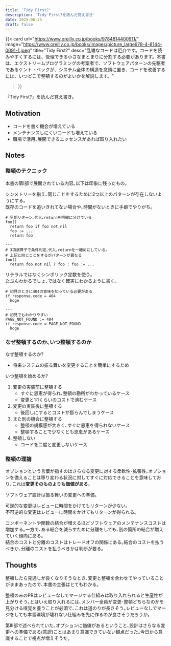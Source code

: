 ```yaml
---
title: 'Tidy First?'
description: 'Tidy First?を読んだ覚え書き'
date: 2025-06-25
draft: false
---
```


{{< card
    url="https://www.oreilly.co.jp/books/9784814400911/"
    image="https://www.oreilly.co.jp/books/images/picture_large978-4-8144-0091-1.jpeg"
    title="Tidy First?"
    desc="乱雑なコードは厄介です。コードを読みやすくするには、管理できる小さなまとまりに分割する必要があります。本書は、エクストリームプログラミングの考案者で、ソフトウェアパターンの先駆者であるケント・ベックが、システム全体の構造を念頭に置き、コードを改善するには、いつどこで整頓するのがよいかを解説します。"
>}}

『Tidy First?』を読んだ覚え書き。

## Motivation
- コードを書く機会が増えている
- メンテナンスしにくいコードも増えている
- 職場で活用､展開できるエッセンスがあれば取り入れたい


## Notes
### 整頓のテクニック

本書の第Ⅰ部で展開されている内容｡以下は印象に残ったもの｡

シンメトリーを揃え､同じことをするために2つ以上のパターンが存在しないようにする｡  
既存のコードを追いきれてない場合や､時間がないときに手癖でやりがち｡
```
# 早期リターン､代入､returnを明確に分けている
foo()
  return foo if foo not nil
  foo := ...
  return foo

---
# 3項演算子で条件判定､代入､returnを一纏めにしている｡
# 上記と同じことをするがパターンが異なる
foo()
  return foo not nil ? foo : foo := ...
```

リテラルではなくシンボリック定数を使う｡  
たぶんわかるでしょ､ではなく確実にわかるように書く｡
```
# 初見のときに404の意味を知っている必要がある
if response.code = 404
  hoge

---
# 初見でもわかりやすい
PAGE_NOT_FOUND := 404
if response.code = PAGE_NOT_FOUND
  hoge
```


### なぜ整頓するのか､いつ整頓するのか

なぜ整頓するのか?
- 将来システムの振る舞いを変更することを簡単にするため

いつ整頓を始めるか?
1. 変更の実装前に整頓する
	- すぐに恩恵が得られ､整頓の勘所がわかっているケース
	- 変更と1:1くらいのコストで済むケース
2. 変更の実装後に整頓する
	- 後回しにするとコストが膨らんでしまうケース
3. また別の機会に整頓する
	- 整頓の規模感が大きく､すぐに恩恵を得られないケース
	- 整頓することで少なくとも恩恵があるケース
4. 整頓しない
	- コードを二度と変更しないケース

### 整頓の理論

オプションという言葉が指すのはさらなる変更に対する柔軟性･拡張性｡オプションを備えることは移り変わる状況に対してすぐに対応できることを意味しており､これは**変更そのものよりも価値がある**｡

ソフトウェア設計は振る舞いの変更への準備｡


可逆的な変更はレビューに時間をかけてもリターンが少ない｡  
不可逆的な変更はレビューに時間をかけてもリターンが得られる｡

コンポーネントや関数の結合が増えるほどソフトウェアのメンテナンスコストは増加する｡一方で､ある結合を減らすために分離をしても､別の箇所の結合が増えていく傾向にある｡  
結合のコストと分離のコストはトレードオフの関係にある｡結合のコストを払うべきか､分離のコストを払うべきかは判断が要る｡

## Thoughts

整頓したら見通しが良くなりそうなとき､変更と整頓を合わせてやっていることがままあったので､本書の主張はとてもわかる｡

整頓のみのPRはレビューなしでマージする仕組みは取り入れられると生産性が上がりそう｡とはいえ取り入れるには､メンバー全員が変更･整頓どちらなのかを見分ける嗅覚を養うことが必須で､これは道のりが長さそう｡レビューなしでマージをしても本番環境が壊れない仕組みを先に作るのが良さそうだろうか｡

第Ⅲ部で述べられていた､オプションに価値があるということ､設計はさらなる変更への準備である(意訳)ことはあまり意識できていない観点だった｡今日から意識することで視点が増えそうだ｡

